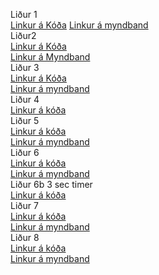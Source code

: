 Liður 1 <br>
[Linkur á Kóða](https://github.com/snorrimar4/verksmidja3/blob/main/Verkefni_2/Kodi/Kodi.md)
[Linkur á myndband](https://youtu.be/JfKawwIVkHo) <br>
Liður2 <br>
[Linkur á Kóða](https://github.com/snorrimar4/verksmidja3/blob/main/Verkefni_2/Kodi/lidur2.md)<br>
[Linkur á Myndband](https://youtu.be/YjrL6j7YXUM)<br>
Liður 3<br>
[Linkur á Kóða](https://github.com/snorrimar4/verksmidja3/blob/main/Verkefni_2/Kodi/lidur3.md)<br>
[Linkur á myndband](https://youtu.be/3D91prMaqoQ)<br>
Liður 4 <br>
[Linkur á kóða](https://github.com/snorrimar4/verksmidja3/blob/main/Verkefni_2/Kodi/lidur4.md)<br>
Liður 5 <br>
[Linkur á kóða](https://github.com/snorrimar4/verksmidja3/blob/main/Verkefni_2/Kodi/lidur5.md)<br>
[Linkur á myndband](https://youtu.be/k2dz71ODTyM)<br>
Liður 6 <br>
[Linkur á kóða](https://github.com/snorrimar4/verksmidja3/blob/main/Verkefni_2/Kodi/lidur6.md)<br>
[Linkur á myndband](https://youtu.be/O5S-ASwBjRo)<br>
Liður 6b 3 sec timer<br>
[Linkur á kóða](https://github.com/snorrimar4/verksmidja3/blob/main/Verkefni_2/Kodi/lidur6b.md)<br>
Liður 7 <br>
[Linkur á kóða](https://github.com/snorrimar4/verksmidja3/blob/main/Verkefni_2/Kodi/lidur7.md)<br>
[Linkur á myndband](https://youtu.be/ih6Ko6vw9-I)<br>
Liður 8 <br>
[Linkur á kóða](https://github.com/snorrimar4/verksmidja3/blob/main/Verkefni_2/Kodi/lidur8.md)<br>
[Linkur á myndband](https://youtu.be/zh3PysymTZE)<br>
